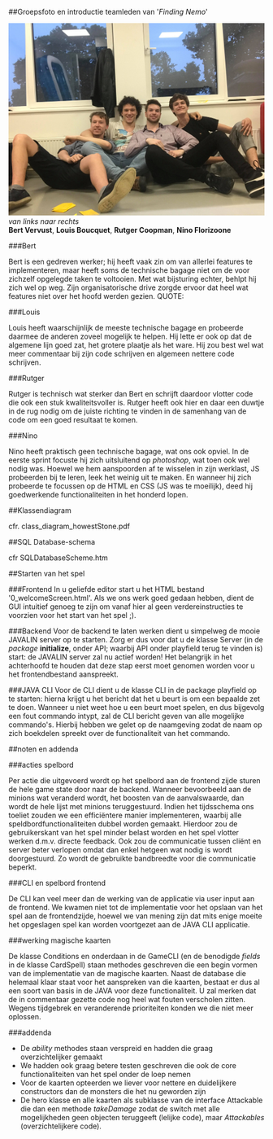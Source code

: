 
##Groepsfoto en introductie teamleden van '*Finding Nemo*'

![Group pic](../group07Pic.jpg)
_van links naar rechts_<br>
**Bert Vervust**, **Louis Boucquet**, **Rutger Coopman**, **Nino Florizoone**

###Bert

Bert is een gedreven werker; hij heeft vaak zin om van allerlei features te implementeren, maar heeft soms de technische bagage niet om de voor zichzelf opgelegde taken te voltooien. 
Met wat bijsturing echter, behlpt hij zich wel op weg. Zijn organisatorische drive zorgde ervoor dat heel wat features niet over het hoofd werden gezien.
QUOTE:


###Louis

Louis heeft waarschijnlijk de meeste technische bagage en probeerde daarmee de anderen zoveel mogelijk te helpen. Hij lette er ook op dat de algemene lijn goed zat, 
het grotere plaatje als het ware. Hij zou best wel wat meer commentaar bij zijn code schrijven en algemeen nettere code schrijven.

###Rutger

Rutger is technisch wat sterker dan Bert en schrijft daardoor vlotter code die ook een stuk kwaliteitsvoller is.
Rutger heeft ook hier en daar een duwtje in de rug nodig om de juiste richting te vinden in de samenhang van de code om een goed resultaat te komen.


###Nino

Nino heeft praktisch geen technische bagage, wat ons ook opviel. In de eerste sprint focuste hij zich uitsluitend op _photoshop_, wat toen ook wel nodig was.
Hoewel we hem aanspoorden af te wisselen in zijn werklast, JS probeerden bij te leren, leek het weinig uit te maken.
En wanneer hij zich probeerde te focussen op de HTML en CSS (JS was te moeilijk), deed hij goedwerkende functionaliteiten in het honderd lopen.




##Klassendiagram

cfr. class_diagram_howestStone.pdf

##SQL Database-schema

cfr SQLDatabaseScheme.htm

##Starten van het spel

###Frontend
In u geliefde editor start u het HTML bestand '0_welcomeScreen.html'. Als we ons werk goed gedaan hebben, 
dient de GUI intuitief genoeg te zijn om vanaf hier al geen verdereinstructies te voorzien voor het start van het spel ;).

###Backend
Voor de backend te laten werken dient u simpelweg de mooie JAVALIN server op te starten. Zorg er dus voor dat u de klasse Server
(in de _package_ **initialize**, onder API; waarbij API onder playfield terug te vinden is) start: de JAVALIN server zal nu actief worden!
Het belangrijk in het achterhoofd te houden dat deze stap eerst moet genomen worden voor u het frontendbestand aanspreekt.

###JAVA CLI
Voor de CLI dient u de klasse CLI in de package playfield op te starten: hierna krijgt u het bericht dat het u beurt is om een bepaalde zet te doen.
Wanneer u niet weet hoe u een beurt moet spelen, en dus bijgevolg een fout commando intypt, zal de CLI bericht geven van alle mogelijke commando's. 
Hierbij hebben we gelet op de naamgeving zodat de naam op zich boekdelen spreekt over de functionaliteit van het commando. 

##noten en addenda

###acties spelbord

Per actie die uitgevoerd wordt op het spelbord aan de frontend zijde sturen de hele
game state door naar de backend. Wanneer bevoorbeeld aan de minions wat veranderd wordt,
het boosten van de aanvalswaarde, dan wordt de hele lijst met minions teruggestuurd.
Indien het tijdsschema ons toeliet zouden we een efficiëntere manier implementeren, waarbij
alle speldbordfunctionaliteiten dubbel worden gemaakt. Hierdoor zou de gebruikerskant van
het spel minder belast worden en het spel vlotter werken d.m.v. directe feedback. Ook
zou de communicatie tussen cliënt en server beter verlopen omdat dan enkel hetgeen wat 
nodig is wordt doorgestuurd. Zo wordt de gebruikte bandbreedte voor die communicatie beperkt.


###CLI en spelbord frontend

De CLI kan veel meer dan de werking van de applicatie via user input aan de frontend.
We kwamen niet tot de implementatie voor het opslaan van het spel aan de frontendzijde,
hoewel we van mening zijn dat mits enige moeite het opgeslagen spel kan worden voortgezet 
aan de JAVA CLI applicatie.


###werking magische kaarten

De klasse Conditions en onderdaan in de GameCLI (en de benodigde _fields_ in de klasse CardSpell) 
staan methodes geschreven die een begin vormen van de implementatie van de magische kaarten. 
Naast de database die helemaal klaar staat voor het aanspreken van die kaarten, bestaat er dus 
al een soort van basis in de JAVA voor deze functionaliteit. 
U zal merken dat de in commentaar gezette code nog heel wat fouten verscholen zitten. Wegens tijdgebrek
en veranderende prioriteiten konden we die niet meer oplossen.


###addenda
* De _ability_ methodes staan verspreid en hadden die graag overzichtelijker gemaakt
* We hadden ook graag betere testen geschreven die ook de core functionaliteiten van het spel
onder de loep nemen
* Voor de kaarten opteerden we liever voor nettere en duidelijkere constructors dan de monsters die
het nu geworden zijn
* De hero klasse en alle kaarten als subklasse van de interface Attackable die dan een methode _takeDamage_ 
zodat de switch met alle mogelijkheden geen objecten teruggeeft (lelijke code), maar _Attackables_ (overzichtelijkere code).
















